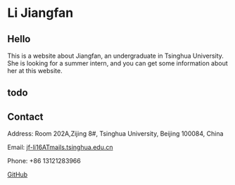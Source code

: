 # Li Jiangfan


## Hello

This is a website about Jiangfan, an undergraduate in Tsinghua University. She is looking for a summer intern, and you can get some information about her at this website.

## todo



## Contact

Address: Room 202A,Zijing 8#, Tsinghua University, Beijing 100084, China

Email: [jf-li16ATmails.tsinghua.edu.cn](mailto:jf-li16@mails.tsinghua.edu.cn)

Phone: +86 13121283966

[GitHub]( https://github.com/RLi43 )

